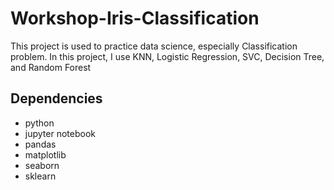 # Workshop-Iris-Classification
This project is used to practice data science, especially Classification problem. In this project, I use KNN, Logistic Regression, SVC, Decision Tree, and Random Forest

## Dependencies
- python
- jupyter notebook
- pandas
- matplotlib
- seaborn
- sklearn
